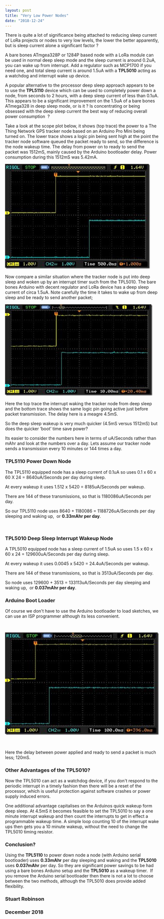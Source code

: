 ```yaml
---
layout: post
title: "Very Low Power Nodes"
date: "2018-12-24"
---
```


There is quite a lot of significance being attached to reducing sleep current of LoRa projects or nodes to very low levels, the lower the better apparently, but is sleep current alone a significant factor ?

A bare bones ATmgea328P or 1284P based node with a LoRa module can be used in normal deep sleep mode and the sleep current is around 0.2uA, you can wake up from interrupt. Add a regulator such as MCP1700 if you need one, and total sleep current is around 1.5uA with a **TPL5010** acting as a watchdog and interrupt wake up device.

A popular alternative to the processor deep sleep approach appears to be to use the **TPL5110** device which can be used to completely power down a node, from seconds to 2 hours, with a deep sleep current of less than 0.1uA. This appears to be a significant improvement on the 1.5uA of a bare bones ATmega328 in deep sleep mode, or is it ? Is concentrating or being obsessed with the deep sleep current the best way of reducing overall power consumption  ?

Take a look at the scope plot below, it shows (top trace) the power to a The Thing Network GPS tracker node based on an Arduino Pro Mini being turned on. The lower trace shows a logic pin being sent high at the point the tracker node software queued the packet ready to send, so the difference is the node wakeup time. The delay from power on to ready to send the packet was 1512mS, mainly caused by the Arduino bootloader delay. Power consumption during this 1512mS was 5.42mA.
 

![BootloaderPowerUp](/images/BootloaderPowerUp_thumb.jpg "BootloaderPowerUp")
 

Now compare a similar situation where the tracker node is put into deep sleep and woken up by an interrupt timer such from the TPL5010. The bare bones Arduino with decent regulator and LoRa device has a deep sleep current of circa 1.5uA. Note carefully the time it takes to wake up from deep sleep and be ready to send another packet;
 

![DeepSleepWakeUp](/images/DeepSleepWakeUp_thumb.jpg "DeepSleepWakeUp")
 

Here the top trace the interrupt waking the tracker node from deep sleep and the bottom trace shows the same logic pin going active just before packet transmission. The delay here is a meagre 4.5mS.

So the deep sleep wakeup is very much quicker (4.5mS versus 1512mS) but does the quicker ‘boot’ time save power?

Its easier to consider the numbers here in terms of uA/Seconds rather than mAhr and look at the numbers over a day. Lets assume our tracker node sends a transmission every 10 minutes or 144 times a day.

### TPL5110 Power Down Node

The TPL5110 equipped node has a sleep current of 0.1uA so uses 0.1 x 60 x 60 X 24 = 8640uA/Seconds per day during sleep.

At every wakeup it uses 1.512 x 5420 = 8185uA/Seconds per wakeup.

There are 144 of these transmissions, so that is 1180086uA/Seconds per day.

So our TPL5110 node uses 8640 + 1180086 = 1188726uA/Seconds per day sleeping and waking up,  or **0.33mAhr per day**.

 

### TPL5010 Deep Sleep Interrupt Wakeup Node

A TPL5010 equipped node has a sleep current of 1.5uA so uses 1.5 x 60 x 60 x 24 = 129600uA/Seconds per day during sleep.

At every wakeup it uses 0.0045 x 5420 = 24.4uA/Seconds per wakeup.

There are 144 of these transmissions, so that is 3513uA/Seconds per day.

So node uses 129600 + 3513 = 133113uA/Seconds per day sleeping and waking up,  or **0.037mAhr per day**.

### Arduino Boot Loader

Of course we don't have to use the Arduino bootloader to load sketches, we can use an ISP programmer although its less convenient.

 

![NoBootloaderPowerUp](/images/NoBootloaderPowerUp_thumb.jpg "NoBootloaderPowerUp")

 

Here the delay between power applied and ready to send a packet is much less; 120mS.

### Other Advantages of the TPL5010?

Now the TPL5010 can act as a watchdog device, if you don't respond to the periodic interrupt in a timely fashion then there will be a reset of the processor, which is useful protection against software crashes or power supply induced errors.

One additional advantage capitalises on the Arduinos quick wakeup form deep sleep. At 4.5mS it becomes feasible to set the TPL5010 to say a one minute interrupt wakeup and then count the interrupts to get in effect a programmable wakeup time. A simple loop counting 10 of the interrupt wake ups then gets you a 10 minute wakeup, without the need to change the TPL5010 timing resistor.

### Conclusion?

Using the **TPL5110** to power down node a node (with Arduino serial bootloader) uses **0.33mAhr** per day sleeping and waking and the **TPL5010** uses **0.037mAhr** per day. So they are significant power savings to be had using a bare bones Arduino setup and the **TPL5010** as a wakeup timer.  If you remove the Arduino serial bootloader then there is not a lot to choose between the two methods, although the TPL5010 does provide added flexibility.

### Stuart Robinson

### December 2018
